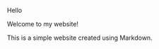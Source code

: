 <style>
.container {
  padding-left: 20px;
}
</style>

<div class="container">

Hello

Welcome to my website!

This is a simple website created using Markdown.

</div>
